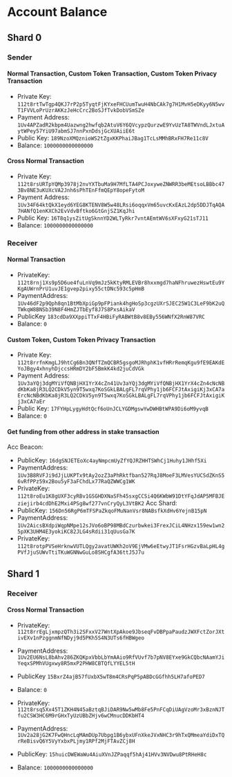 # Account Balance
## Shard 0
### Sender
#### Normal Transaction, Custom Token Transaction, Custom Token Privacy Transaction
- Private Key: `112t8rtTwTgp4QKJ7rP2p5TyqtFjKYxeFHCUumTwuH4NbCAk7g7H1MvH5eDKyy6N5wvT1FVVLoPrUzrAKKzJeHcCrc2BoSJfTvkDobVSmSZe`
- Payment Address: `1Uv4APZadR2kbpm4Uazwng2hwfqb2AtuV6Y6QVcypzQurzwE9YvUzTA8TWVndLJxtuAytWPey57YiU97abmSJ7nnPxnDdsjGcXUAiiE6t`
- Public Key: `189NzoXMQznioWS2tZgxKKPhaiJBag1TcLsMMhBRxFH7Re11c8V`
- Balance: `1000000000000000`
#### Cross Normal Transaction
- Private Key: `112t8rsURTpYQMp3978j2nvYXTbuMa9H7MfLTA4PCJoxyweZNWRR3beMEtsoLBBbc473Bv8NE3uKUXcVA2Jnh6sPhTEnFfmQEpY8opeFytoM`
- Payment Address: `1Uv34F64ktQkX1eyd6YEG8KTENV8W5w48LRsi6oqqxVm65uvcKxEAzL2dp5DDJTqAQA7HANfQ1enKXCh2EvVdvBftko6GtGnjSZ1KqJhi`
- Public Key: `16T8q1ysZitUgSknnYD2WLTyRkr7vntAEmtWV6sXFxyG21sTJ11`
- Balance: `1000000000000000`

### Receiver
#### Normal Transaction
- PrivateKey: `112t8rnj1Xs9p5D6ue4fuLnVq9mJz5kKtyRMLEVBr8hxxmgd7haNFhruwezHswtEu9YKgAUWrnPrU1uvJE1gvep2pixy55ctDNc593c5pHmB`
- PaymentAddress: `1Uv46dF2p9Qph8qn1BtMbXpiGp9pFPiank4hgHoSp3cgzUXrSJEC25W1C3LeF9bK2uQTWkqW8BNSb39N8F4HmZJTbEyf8J7S8PxsAikaV`
- PublicKey `183cdDa9XXppiTTxF4HBiFyRABWtB8v8EBy556WNfX2RnW87VRC`
- Balance: `0` 
#### Custom Token, Custom Token Privacy Transaction
- Private Key: `112t8rrfnKmgLJ9htCg6Bn3QNfTZmQCBR5gsgoMJRhphK1vfHRrRemqKgu9fE9EAKdEYoJBgy4xhnyhDjccsHRmDY2bF5BmkK4kd2juCdVGk`
- Payment Address: `1Uv3aYQj3dgMYiVfQNBjHX1YrX4cZn41Uv3aYQj3dgMYiVfQNBjHX1YrX4cZn4cNcNBdKbKa8jR3LQ2CDkV5yn9T5wxq7KoSGkLBALgFL7rqVPhy1jb6FCFJtAxigiKj3xCA7aErcNcNBdKbKa8jR3LQ2CDkV5yn9T5wxq7KoSGkLBALgFL7rqVPhy1jb6FCFJtAxigiKj3xCA7aEr`
- Public Key: `17FYHpLygyHdtQcf6oUnJCLYGDMgswYwDWHBtWPA9Di6oM9yvqB`
- Balance: `0`
#### Get funding from other address in stake transaction
 Acc Beacon:
- PublicKey: `16dgSNJETEoXc4ayNmpcmUyZfYQJRZHHTSWhCj1Huhy1JHhf5Xi`
- PaymentAddress: `1Uv3B8RVFJi9dJjLUKPTx9tAy2ozZ3aPhRktfban527RqJ8MoeF3LMVesYUCSdZKnS56vRfPPz59x2Bou5yF3aFChdLx77RaQZWWCg1WK`
- PrivateKey: `112t8roEu1K8gUXF3cyRBv1GSGHDXNaSFh45sxgCCSi4Q6KWbW91DtYFqJdAP5MFBJEziejirb4cdDhE2Mxi4PSg8wf277vnCryQyL3VtBK2`
 Acc Shard:
- PublicKey: `156Dn56RgP6mTFSPaZkqoFMuNanVsr8NABsfkXdHv6YejnB15pN`
- PaymentAddress: `1Uv2AicsBXdpiWqpNMpe12sJVo6oBP98MBdCzurbwkei3FrexJCiL4NHzx159ew1wn25pXK3UHM4E3yokiKC82JLG4sRdii31qUusGa7K`
- PrivateKey: `112t8rotpPVSeHrknwVUTLQgy2avatUWKh2oV9EjVMw6eEtwyJT1FsrHGzvBaLpHL4gPVfJjuSUWvTtiTKuWGNNwGuLo8SHCgfA36ttJ5J7u`
## Shard 1
### Receiver
#### Cross Normal Transaction
- PrivateKey: `112t8rrEgLjxmpzQTh3i2SFxxV27WntXpAkoe9JbseqFvDBPpaPaudzJWXFctZorJXtivEXv1nPzggnmNfNDyj9d5PKh5S4N3UTs6fHBWgeo`
- PaymentAddress: `1Uv2EU6NsL8bAhv286ZKQKpxVbbLbYmAAio9RfVUvf7b7pNV8EYxe9GkCQbcNAamYJiYeqxSPMhVUgxwy8R5mxP2PHW8CBTQfLYYEL5tH`
- PublicKey `15BxrZ4ajB57fUxbX5wT8m4CRsPqP5pABDcGGfhh5LH7afoPED7`
- Balance: `0`

- PrivateKey: `112t8rsq5Xx45T1ZKH4N45aBztqBJiDAR9Nw5wMb8Fe5PnFCqDiUAgVzoMr3xBznNJTfu2CSW3HC6M9rGHxTyUzUBbZHjv6wCMnucDDKbHT4`
- PaymentAddress: `1Uv2a28jG2K7FwQHncLqMAmDUp7Ubpg1B6ybxUFnXkeJVxNHC3r9hTxQMmeaYdiDxTQrReBisvQ6Y5VyYxbxPLjmy1RPf2MjFTAvZCj8H`
- PublicKey: `15huicDWEWaWu4AiuXVnJZPaqqf5hAj41HVv3NVDwu8PtRHeH8c`
- Balance: `1000000000000000`



 
